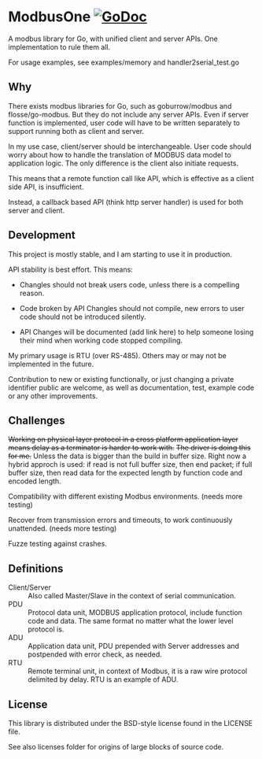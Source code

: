 # ModbusOne [![GoDoc](https://godoc.org/github.com/xiegeo/modbusone?status.svg)](https://godoc.org/github.com/xiegeo/modbusone)
A modbus library for Go, with unified client and server APIs.
One implementation to rule them all.

For usage examples, see examples/memory and handler2serial_test.go

## Why

There exists modbus libraries for Go, such as goburrow/modbus and flosse/go-modbus.
But they do not include any server APIs. Even if server function is implemented, user code will have to be written separately to support running both as client and server.

In my use case, client/server should be interchangeable. User code should worry about how to handle the translation of MODBUS data model to application logic. The only difference is the client also initiate requests.

This means that a remote function call like API, which is effective as a client side API, is insufficient.

Instead, a callback based API (think http server handler) is used for both server and client.

## Development

This project is mostly stable, and I am starting to use it in production.

API stability is best effort. This means: 

* Changles should not break users code, unless there is a compelling reason.

* Code broken by API Changles should not compile, new errors to user code should not be introduced silently. 

* API Changes will be documented (add link here) to help someone losing their mind when working code stopped compiling.

My primary usage is RTU (over RS-485). Others may or may not be implemented in the future.

Contribution to new or existing functionally, or just changing a private identifier public are welcome, as well as documentation, test, example code or any other improvements. 

## Challenges

<strike>Working on physical layer protocol in a cross platform application layer means delay as a terminator is harder to work with.</strike> 
<strike>The driver is doing this for me.</strike>
Unless the data is bigger than the build in buffer size. Right now a hybrid approch is used: if read is not full buffer size, then end packet; if full buffer size, then read data for the expected length by function code and encoded length.

Compatibility with different existing Modbus environments. (needs more testing)

Recover from transmission errors and timeouts, to work continuously unattended. (needs more testing)

Fuzze testing against crashes.

## Definitions

<dl>
<dt>Client/Server
  <dd>Also called Master/Slave in the context of serial communication.
<dt>PDU
  <dd>Protocol data unit, MODBUS application protocol, include function code and data. The same format no matter what the lower level protocol is.
<dt>ADU
  <dd>Application data unit, PDU prepended with Server addresses and postpended with error check, as needed.
<dt>RTU
  <dd>Remote terminal unit, in context of Modbus, it is a raw wire protocol delimited by delay. RTU is an example of ADU.
</dl>

## License

This library is distributed under the BSD-style license found in the LICENSE file.

See also licenses folder for origins of large blocks of source code.
